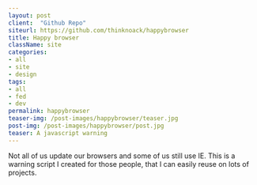 ```yaml
---
layout: post
client:  "Github Repo"
siteurl: https://github.com/thinknoack/happybrowser
title: Happy browser 
className: site
categories: 
- all
- site
- design
tags:
- all
- fed
- dev
permalink: happybrowser
teaser-img: /post-images/happybrowser/teaser.jpg
post-img: /post-images/happybrowser/post.jpg
teaser: A javascript warning
---
```

Not all of us update our browsers and some of us still use IE. This is a warning script I created for those people, that I can easily reuse on lots of projects.